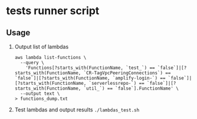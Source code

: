 # tests runner script

## Usage

1. Output list of lambdas

    ```aws-cli
    aws lambda list-functions \
      --query \
        'Functions[?starts_with(FunctionName, `test_`) == `false`]|[?starts_with(FunctionName, `CR-TagVpcPeeringConnections`) == `false`]|[?starts_with(FunctionName, `amplify-login-`) == `false`]|[?starts_with(FunctionName, `serverlessrepo-`) == `false`]|[?starts_with(FunctionName, `util_`) == `false`].FunctionName' \
      --output text \
    > functions_dump.txt
    ```

2. Test lambdas and output results `./lambdas_test.sh`
